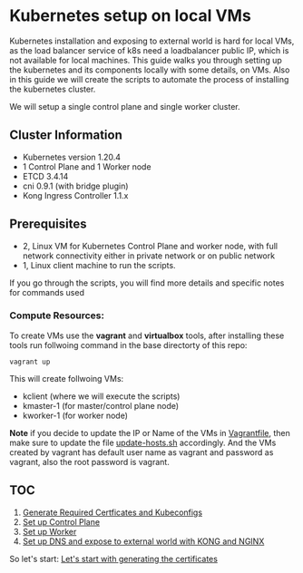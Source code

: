 # Kubernetes setup on local VMs
Kubernetes installation and exposing to external world is hard for local VMs, as the load balancer service of k8s need a loadbalancer public IP, which is not available for local machines. This guide walks you through setting up the kubernetes and its components locally with some details, on VMs. Also in this guide we will create the scripts to automate the process of installing the kubernetes cluster.

We will setup a single control plane and single worker cluster.

## Cluster Information
* Kubernetes version 1.20.4
* 1 Control Plane and 1 Worker node
* ETCD 3.4.14
* cni 0.9.1 (with bridge plugin)
* Kong Ingress Controller 1.1.x

## Prerequisites
* 2, Linux VM for Kubernetes Control Plane and worker node, with full network connectivity either in private network or on public network
* 1, Linux client machine to run the scripts.

If you go through the scripts, you will find more details and specific notes for commands used

### Compute Resources:
To create VMs use the **vagrant** and **virtualbox** tools, after installing these tools run follwoing command in the base directorty of this repo:
```
vagrant up
```

This will create follwoing VMs:
- kclient (where we will execute the scripts)
- kmaster-1 (for master/control plane node)
- kworker-1 (for worker node)

**Note** if you decide to update the IP or Name of the VMs in [Vagrantfile](Vagrantfile), then make sure to update the file [update-hosts.sh](update-hots.sh) accordingly. And the VMs created by vagrant has default user name as vagrant and password as vagrant, also the root password is vagrant.

## TOC
1. [Generate Required Certficates and Kubeconfigs](docs/01-generate-certificates.md)
2. [Set up Control Plane](docs/02-setup-control-plane.md)
3. [Set up Worker](docs/03-setup-worker.md)
4. [Set up DNS and expose to external world with KONG and NGINX](docs/04-setup-dns-and-expose-services.md)

So let's start: [Let's start with generating the certificates](docs/01-generate-certificates.md)

